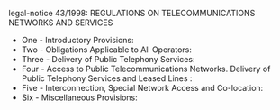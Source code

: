 legal-notice 43&#x2F;1998: REGULATIONS ON TELECOMMUNICATIONS NETWORKS AND SERVICES

<ul>
			<li>One - Introductory Provisions: <ul>
			</ul></li>			<li>Two - Obligations Applicable to All Operators: <ul>
			</ul></li>			<li>Three - Delivery of Public Telephony Services: <ul>
			</ul></li>			<li>Four - Access to Public Telecommunications Networks. Delivery of Public Telephony Services and Leased Lines : <ul>
			</ul></li>			<li>Five - Interconnection, Special Network Access and Co-location: <ul>
			</ul></li>			<li>Six - Miscellaneous Provisions: <ul>
			</ul></li></ul>